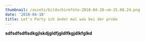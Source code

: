 ```yaml
---
thumbnail: /assets/bildschirmfoto-2018-04-28-um-15.00.24.png
date: '2018-04-18'
title: Let's Party ich änder mal was bei der probe
---
```

**sdfsdfsdflsdkgjlskdjgldfjgldlfkgjdlkfglkd**
